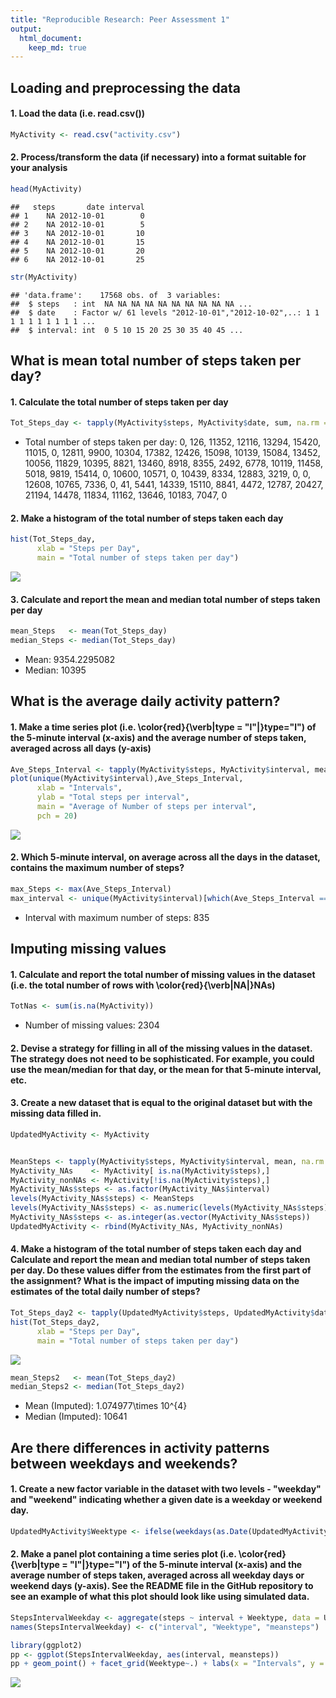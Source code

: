 ```yaml
---
title: "Reproducible Research: Peer Assessment 1"
output: 
  html_document:
    keep_md: true
---
```



## Loading and preprocessing the data
#### 1. Load the data (i.e. read.csv())

```r
MyActivity <- read.csv("activity.csv")
```
#### 2. Process/transform the data (if necessary) into a format suitable for your analysis

```r
head(MyActivity)
```

```
##   steps       date interval
## 1    NA 2012-10-01        0
## 2    NA 2012-10-01        5
## 3    NA 2012-10-01       10
## 4    NA 2012-10-01       15
## 5    NA 2012-10-01       20
## 6    NA 2012-10-01       25
```

```r
str(MyActivity)
```

```
## 'data.frame':	17568 obs. of  3 variables:
##  $ steps   : int  NA NA NA NA NA NA NA NA NA NA ...
##  $ date    : Factor w/ 61 levels "2012-10-01","2012-10-02",..: 1 1 1 1 1 1 1 1 1 1 ...
##  $ interval: int  0 5 10 15 20 25 30 35 40 45 ...
```

## What is mean total number of steps taken per day?
#### 1. Calculate the total number of steps taken per day

```r
Tot_Steps_day <- tapply(MyActivity$steps, MyActivity$date, sum, na.rm = TRUE)
```
* Total number of steps taken per day: 0, 126, 11352, 12116, 13294, 15420, 11015, 0, 12811, 9900, 10304, 17382, 12426, 15098, 10139, 15084, 13452, 10056, 11829, 10395, 8821, 13460, 8918, 8355, 2492, 6778, 10119, 11458, 5018, 9819, 15414, 0, 10600, 10571, 0, 10439, 8334, 12883, 3219, 0, 0, 12608, 10765, 7336, 0, 41, 5441, 14339, 15110, 8841, 4472, 12787, 20427, 21194, 14478, 11834, 11162, 13646, 10183, 7047, 0

#### 2. Make a histogram of the total number of steps taken each day

```r
hist(Tot_Steps_day, 
      xlab = "Steps per Day", 
      main = "Total number of steps taken per day")
```

![](PA1_template_files/figure-html/unnamed-chunk-4-1.png)<!-- -->

#### 3. Calculate and report the mean and median total number of steps taken per day

```r
mean_Steps   <- mean(Tot_Steps_day)
median_Steps <- median(Tot_Steps_day)
```
* Mean: 9354.2295082
* Median:  10395

## What is the average daily activity pattern?

#### 1. Make a time series plot (i.e. \color{red}{\verb|type = "l"|}type="l") of the 5-minute interval (x-axis) and the average number of steps taken, averaged across all days (y-axis)

```r
Ave_Steps_Interval <- tapply(MyActivity$steps, MyActivity$interval, mean, na.rm = TRUE)
plot(unique(MyActivity$interval),Ave_Steps_Interval, 
      xlab = "Intervals", 
      ylab = "Total steps per interval", 
      main = "Average of Number of steps per interval",
      pch = 20)
```

![](PA1_template_files/figure-html/unnamed-chunk-6-1.png)<!-- -->

#### 2. Which 5-minute interval, on average across all the days in the dataset, contains the maximum number of steps?

```r
max_Steps <- max(Ave_Steps_Interval)
max_interval <- unique(MyActivity$interval)[which(Ave_Steps_Interval == max(Ave_Steps_Interval))]
```
* Interval with maximum number of steps: 835

## Imputing missing values
#### 1. Calculate and report the total number of missing values in the dataset (i.e. the total number of rows with \color{red}{\verb|NA|}NAs)

```r
TotNas <- sum(is.na(MyActivity))
```

* Number of missing values: 2304

#### 2. Devise a strategy for filling in all of the missing values in the dataset. The strategy does not need to be sophisticated. For example, you could use the mean/median for that day, or the mean for that 5-minute interval, etc.
#### 3. Create a new dataset that is equal to the original dataset but with the missing data filled in.

```r
UpdatedMyActivity <- MyActivity


MeanSteps <- tapply(MyActivity$steps, MyActivity$interval, mean, na.rm = TRUE)
MyActivity_NAs    <- MyActivity[ is.na(MyActivity$steps),]
MyActivity_nonNAs <- MyActivity[!is.na(MyActivity$steps),]
MyActivity_NAs$steps <- as.factor(MyActivity_NAs$interval)
levels(MyActivity_NAs$steps) <- MeanSteps
levels(MyActivity_NAs$steps) <- as.numeric(levels(MyActivity_NAs$steps))
MyActivity_NAs$steps <- as.integer(as.vector(MyActivity_NAs$steps))
UpdatedMyActivity <- rbind(MyActivity_NAs, MyActivity_nonNAs)
```

#### 4. Make a histogram of the total number of steps taken each day and Calculate and report the mean and median total number of steps taken per day. Do these values differ from the estimates from the first part of the assignment? What is the impact of imputing missing data on the estimates of the total daily number of steps?


```r
Tot_Steps_day2 <- tapply(UpdatedMyActivity$steps, UpdatedMyActivity$date, sum)
hist(Tot_Steps_day2, 
      xlab = "Steps per Day", 
      main = "Total number of steps taken per day")
```

![](PA1_template_files/figure-html/unnamed-chunk-10-1.png)<!-- -->

```r
mean_Steps2   <- mean(Tot_Steps_day2)
median_Steps2 <- median(Tot_Steps_day2)
```

* Mean (Imputed): 1.074977\times 10^{4}
* Median (Imputed):  10641


## Are there differences in activity patterns between weekdays and weekends?
#### 1. Create a new factor variable in the dataset with two levels - "weekday" and "weekend" indicating whether a given date is a weekday or weekend day.

```r
UpdatedMyActivity$Weektype <- ifelse(weekdays(as.Date(UpdatedMyActivity$date)) == "Saturday" | weekdays(as.Date(UpdatedMyActivity$date)) == "Sunday", "weekend", "weekday" )
```

#### 2. Make a panel plot containing a time series plot (i.e. \color{red}{\verb|type = "l"|}type="l") of the 5-minute interval (x-axis) and the average number of steps taken, averaged across all weekday days or weekend days (y-axis). See the README file in the GitHub repository to see an example of what this plot should look like using simulated data.


```r
StepsIntervalWeekday <- aggregate(steps ~ interval + Weektype, data = UpdatedMyActivity, FUN = mean)
names(StepsIntervalWeekday) <- c("interval", "Weektype", "meansteps")

library(ggplot2)
pp <- ggplot(StepsIntervalWeekday, aes(interval, meansteps))
pp + geom_point() + facet_grid(Weektype~.) + labs(x = "Intervals", y = "Average Steps", title = "Activity Patterns")
```

![](PA1_template_files/figure-html/unnamed-chunk-12-1.png)<!-- -->
